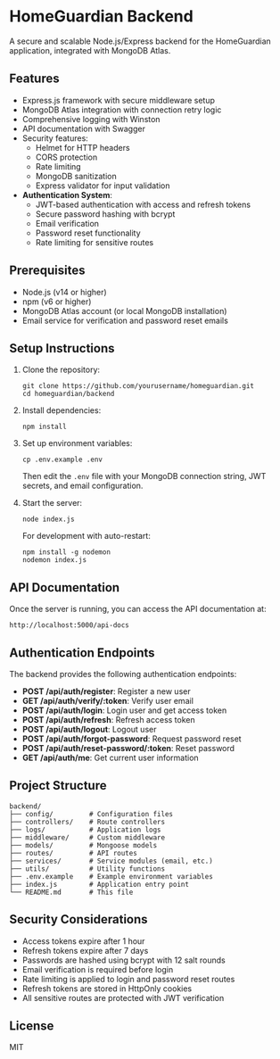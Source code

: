 # HomeGuardian Backend

A secure and scalable Node.js/Express backend for the HomeGuardian application, integrated with MongoDB Atlas.

## Features

- Express.js framework with secure middleware setup
- MongoDB Atlas integration with connection retry logic
- Comprehensive logging with Winston
- API documentation with Swagger
- Security features:
  - Helmet for HTTP headers
  - CORS protection
  - Rate limiting
  - MongoDB sanitization
  - Express validator for input validation
- **Authentication System**:
  - JWT-based authentication with access and refresh tokens
  - Secure password hashing with bcrypt
  - Email verification
  - Password reset functionality
  - Rate limiting for sensitive routes

## Prerequisites

- Node.js (v14 or higher)
- npm (v6 or higher)
- MongoDB Atlas account (or local MongoDB installation)
- Email service for verification and password reset emails

## Setup Instructions

1. Clone the repository:
   ```
   git clone https://github.com/yourusername/homeguardian.git
   cd homeguardian/backend
   ```

2. Install dependencies:
   ```
   npm install
   ```

3. Set up environment variables:
   ```
   cp .env.example .env
   ```
   Then edit the `.env` file with your MongoDB connection string, JWT secrets, and email configuration.

4. Start the server:
   ```
   node index.js
   ```
   
   For development with auto-restart:
   ```
   npm install -g nodemon
   nodemon index.js
   ```

## API Documentation

Once the server is running, you can access the API documentation at:
```
http://localhost:5000/api-docs
```

## Authentication Endpoints

The backend provides the following authentication endpoints:

- **POST /api/auth/register**: Register a new user
- **GET /api/auth/verify/:token**: Verify user email
- **POST /api/auth/login**: Login user and get access token
- **POST /api/auth/refresh**: Refresh access token
- **POST /api/auth/logout**: Logout user
- **POST /api/auth/forgot-password**: Request password reset
- **POST /api/auth/reset-password/:token**: Reset password
- **GET /api/auth/me**: Get current user information

## Project Structure

```
backend/
├── config/         # Configuration files
├── controllers/    # Route controllers
├── logs/           # Application logs
├── middleware/     # Custom middleware
├── models/         # Mongoose models
├── routes/         # API routes
├── services/       # Service modules (email, etc.)
├── utils/          # Utility functions
├── .env.example    # Example environment variables
├── index.js        # Application entry point
└── README.md       # This file
```

## Security Considerations

- Access tokens expire after 1 hour
- Refresh tokens expire after 7 days
- Passwords are hashed using bcrypt with 12 salt rounds
- Email verification is required before login
- Rate limiting is applied to login and password reset routes
- Refresh tokens are stored in HttpOnly cookies
- All sensitive routes are protected with JWT verification

## License

MIT 